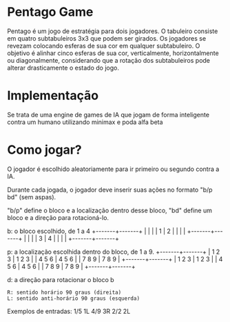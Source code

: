 # Pentago Game
Pentago é um jogo de estratégia para dois jogadores. O tabuleiro consiste em quatro subtabuleiros 3x3 que podem ser girados. Os jogadores se revezam colocando esferas de sua cor em qualquer subtabuleiro. O objetivo é alinhar cinco esferas de sua cor, verticalmente, horizontalmente ou diagonalmente, considerando que a rotação dos subtabuleiros pode alterar drasticamente o estado do jogo.

# Implementação
Se trata de uma engine de games de IA que jogam de forma inteligente contra um humano utilizando minimax e poda alfa beta

# Como jogar?
O jogador é escolhido aleatoriamente para ir primeiro ou segundo contra a IA.

Durante cada jogada, o jogador deve inserir suas ações no formato "b/p bd" (sem aspas).

"b/p" define o bloco e a localização dentro desse bloco, "bd" define um bloco e a direção para rotacioná-lo.

b: o bloco escolhido, de 1 a 4
    +-------+-------+
    |       |       |
    |   1   |   2   |
    |       |       |
    +-------+-------+
    |       |       |
    |   3   |   4   |
    |       |       |
    +-------+-------+

p: a localização escolhida dentro do bloco, de 1 a 9.
    +-------+-------+
    | 1 2 3 | 1 2 3 |
    | 4 5 6 | 4 5 6 |
    | 7 8 9 | 7 8 9 |
    +-------+-------+
    | 1 2 3 | 1 2 3 |
    | 4 5 6 | 4 5 6 |
    | 7 8 9 | 7 8 9 |
    +-------+-------+

d: a direção para rotacionar o bloco b

    R: sentido horário 90 graus (direita)
    L: sentido anti-horário 90 graus (esquerda)

Exemplos de entradas:
1/5 1L
4/9 3R
2/2 2L